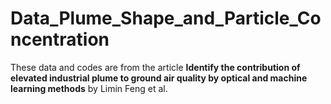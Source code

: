 # Data_Plume_Shape_and_Particle_Concentration

These data and codes are from the article **Identify the contribution of elevated industrial plume to ground air quality by optical and machine learning methods**  by Limin Feng et al.